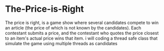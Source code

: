 # The-Price-is-Right
The price is right,  is a game show where several candidates compete to win an article (the price of which is not known by the candidates). Each contestant submits a price, and the contestant who quotes the price closest to an item's actual price wins that item. i will coding a thread safe class that simulate the game using multiple threads as candidates
